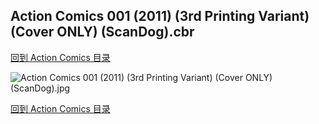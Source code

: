 ## Action Comics 001 (2011) (3rd Printing Variant) (Cover ONLY) (ScanDog).cbr


[回到 Action Comics 目录](https://github.com/alicewish/markdown/blob/master/series/Action-Comics.md)


![Action Comics 001 (2011) (3rd Printing Variant) (Cover ONLY) (ScanDog).jpg](https://wx1.sinaimg.cn/large/6a9fdecagy1fq329vhr1jj20zk1iz1kx.jpg)

[回到 Action Comics 目录](https://github.com/alicewish/markdown/blob/master/series/Action-Comics.md)

